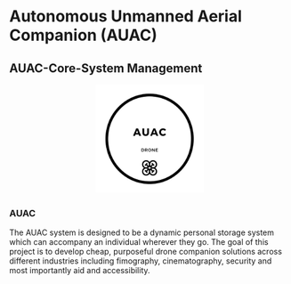 # Autonomous Unmanned Aerial Companion (AUAC)
## AUAC-Core-System Management

<p align = "center">
<img src = "https://github.com/AUAC-Technologies/Snyder-Drone/blob/master/AUAC_assets/original/AUAC_LOGO.jpg" width = "195" height = "195"/>
</p>

### AUAC
The AUAC system is designed to be a dynamic personal storage system which can accompany an individual wherever they go. The goal of this project is to develop cheap, purposeful drone companion solutions across different industries including fimography, cinematography, security and most importantly aid and accessibility.
